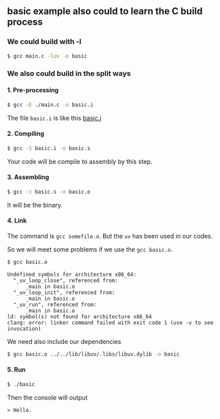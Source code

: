 ## basic example also could to learn the C build process

### We could build with -l
```bash
$ gcc main.c -luv -o basic
```

### We also could build in the split ways
#### 1. Pre-processing
```bash
$ gcc -E ./main.c -o basic.i
```

The file `basic.i` is like this [basic.i](./src/basic/basic.i)

#### 2. Compiling
```bash
$ gcc -S basic.i -o basic.s
```

Your code will be compile to assembly by this step.

#### 3. Assembling

```bash
$ gcc -c basic.s -o basic.o
```

It will be the binary.

#### 4. Link
The command is `gcc somefile.o`. But the `uv` has been used in our codes.

So we will meet some problems if we use the `gcc basic.o`.

```bash
$ gcc basic.o
```

```console
Undefined symbols for architecture x86_64:
  "_uv_loop_close", referenced from:
      _main in basic.o
  "_uv_loop_init", referenced from:
      _main in basic.o
  "_uv_run", referenced from:
      _main in basic.o
ld: symbol(s) not found for architecture x86_64
clang: error: linker command failed with exit code 1 (use -v to see invocation)
```

We need also include our dependencies

```bash
$ gcc basic.o ../../lib/libuv/.libs/libuv.dylib -o basic
```

#### 5. Run
```bash
$ ./basic
```

Then the console will output

```console
> Hello.
```
